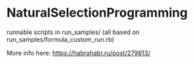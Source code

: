 # NaturalSelectionProgramming

runnable scripts in run_samples/ (all based on run_samples/formula_custom_run.rb)

More info here: https://habrahabr.ru/post/279813/